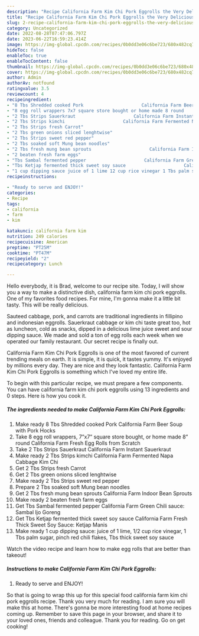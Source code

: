 ```yaml
---
description: "Recipe California Farm Kim Chi Pork Eggrolls the Very Delicious}"
title: "Recipe California Farm Kim Chi Pork Eggrolls the Very Delicious}"
slug: 2-recipe-california-farm-kim-chi-pork-eggrolls-the-very-delicious
category: Uncategorized
date: 2022-08-28T07:47:06.797Z
date: 2023-06-22T16:59:23.414Z
image: https://img-global.cpcdn.com/recipes/0b0dd3e06c6be723/680x482cq70/california-farm-kim-chi-pork-eggrolls-recipe-main-photo.jpg
hideToc: false
enableToc: true
enableTocContent: false
thumbnail: https://img-global.cpcdn.com/recipes/0b0dd3e06c6be723/680x482cq70/california-farm-kim-chi-pork-eggrolls-recipe-main-photo.jpg
cover: https://img-global.cpcdn.com/recipes/0b0dd3e06c6be723/680x482cq70/california-farm-kim-chi-pork-eggrolls-recipe-main-photo.jpg
author: Admin
authorAv: notfound
ratingvalue: 3.5
reviewcount: 4
recipeingredient:
- "8 Tbs Shredded cooked Pork                      California Farm Beer Soup with Pork Hocks"
- "8 egg roll wrappers 7x7 square store bought or home made 8 round                      California Farm Fresh Egg Rolls from Scratch"
- "2 Tbs Strips Sauerkraut                      California Farm Instant Sauerkraut"
- "2 Tbs Strips kimchi                      California Farm Fermented Napa Cabbage Kim Chi"
- "2 Tbs Strips fresh Carrot"
- "2 Tbs green onions sliced lenghtwise"
- "2 Tbs Strips sweet red pepper"
- "2 Tbs soaked soft Mung bean noodles"
- "2 Tbs fresh mung bean sprouts                      California Farm Indoor Bean Sprouts"
- "2 beaten fresh farm eggs"
- "Tbs Sambal fermented pepper                      California Farm Green Chili sauce Sambal Ijo Goreng"
- "Tbs Ketjap fermented thick sweet soy sauce                      California Farm Fresh Thick Sweet Soy Sauce Ketjap Manis"
- "1 cup dipping sauce juice of 1 lime 12 cup rice vinegar 1 Tbs palm sugar pinch red chili flakes Tbs thick sweet soy sauce"
recipeinstructions:

- "Ready to serve and ENJOY!"
categories:
- Recipe
tags:
- california
- farm
- kim

katakunci: california farm kim 
nutrition: 249 calories
recipecuisine: American
preptime: "PT25M"
cooktime: "PT47M"
recipeyield: "2"
recipecategory: Lunch

---
```



Hello everybody, it is Brad, welcome to our recipe site. Today, I will show you a way to make a distinctive dish, california farm kim chi pork eggrolls. One of my favorites food recipes. For mine, I'm gonna make it a little bit tasty. This will be really delicious.

Sauteed cabbage, pork, and carrots are traditional ingredients in fillipino and indonesian eggrolls. Sauerkraut cabbage or kim chi taste great too, hot as luncheon, cold as snacks, dipped in a delicious lime juice sweet and sour dipping sauce. We made and sold a ton of egg rolls each week when we operated our family restaurant. Our secret recipe is finally out.

California Farm Kim Chi Pork Eggrolls is one of the most favored of current trending meals on earth. It is simple, it is quick, it tastes yummy. It's enjoyed by millions every day. They are nice and they look fantastic. California Farm Kim Chi Pork Eggrolls is something which I've loved my entire life.


To begin with this particular recipe, we must prepare a few components. You can have california farm kim chi pork eggrolls using 13 ingredients and 0 steps. Here is how you cook it.

<!--inarticleads1-->

##### The ingredients needed to make California Farm Kim Chi Pork Eggrolls:

1. Make ready 8 Tbs Shredded cooked Pork                      California Farm Beer Soup with Pork Hocks
1. Take 8 egg roll wrappers, 7”x7” square store bought, or home made 8” round                      California Farm Fresh Egg Rolls from Scratch
1. Take 2 Tbs Strips Sauerkraut                      California Farm Instant Sauerkraut
1. Make ready 2 Tbs Strips kimchi                      California Farm Fermented Napa Cabbage Kim Chi
1. Get 2 Tbs Strips fresh Carrot
1. Get 2 Tbs green onions sliced lenghtwise
1. Make ready 2 Tbs Strips sweet red pepper
1. Prepare 2 Tbs soaked soft Mung bean noodles
1. Get 2 Tbs fresh mung bean sprouts                      California Farm Indoor Bean Sprouts
1. Make ready 2 beaten fresh farm eggs
1. Get Tbs Sambal fermented pepper                      California Farm Green Chili sauce: Sambal Ijo Goreng
1. Get Tbs Ketjap fermented thick sweet soy sauce                      California Farm Fresh Thick Sweet Soy Sauce: Ketjap Manis
1. Make ready 1 cup dipping sauce: juice of 1 lime, 1/2 cup rice vinegar, 1 Tbs palm sugar, pinch red chili flakes, Tbs thick sweet soy sauce


Watch the video recipe and learn how to make egg rolls that are better than takeout! 

<!--inarticleads2-->

##### Instructions to make California Farm Kim Chi Pork Eggrolls:


1. Ready to serve and ENJOY!



So that is going to wrap this up for this special food california farm kim chi pork eggrolls recipe. Thank you very much for reading. I am sure you will make this at home. There's gonna be more interesting food at home recipes coming up. Remember to save this page in your browser, and share it to your loved ones, friends and colleague. Thank you for reading. Go on get cooking!
